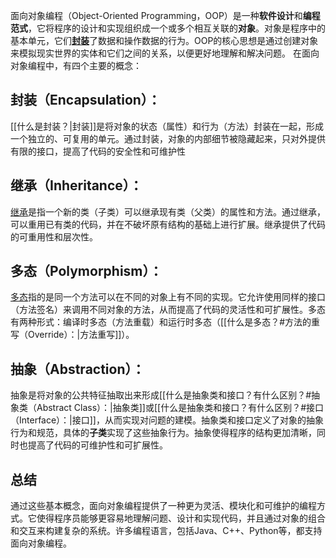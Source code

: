 面向对象编程（Object-Oriented Programming，OOP）是一种**软件设计**和**编程范式**，它将程序的设计和实现组织成一个或多个相互关联的**对象**。对象是程序中的基本单元，它们[**封装**](##封装（Encapsulation）：)了数据和操作数据的行为。OOP的核心思想是通过创建对象来模拟现实世界的实体和它们之间的关系，以便更好地理解和解决问题。
在面向对象编程中，有四个主要的概念：
## 封装（Encapsulation）：
[[什么是封装？|封装]]是将对象的状态（属性）和行为（方法）封装在一起，形成一个独立的、可复用的单元。通过封装，对象的内部细节被隐藏起来，只对外提供有限的接口，提高了代码的安全性和可维护性
## 继承（Inheritance）：
[继承](什么是继承？.md)是指一个新的类（子类）可以继承现有类（父类）的属性和方法。通过继承，可以重用已有类的代码，并在不破坏原有结构的基础上进行扩展。继承提供了代码的可重用性和层次性。
## 多态（Polymorphism）：
[多态](什么是多态？.md)指的是同一个方法可以在不同的对象上有不同的实现。它允许使用同样的接口（方法签名）来调用不同对象的方法，从而提高了代码的灵活性和可扩展性。多态有两种形式：编译时多态（方法重载）和运行时多态（[[什么是多态？#方法的重写（Override）：|方法重写]]）。
## 抽象（Abstraction）：
抽象是将对象的公共特征抽取出来形成[[什么是抽象类和接口？有什么区别？#抽象类（Abstract Class）：|抽象类]]或[[什么是抽象类和接口？有什么区别？#接口（Interface）：|接口]]，从而实现对问题的建模。抽象类和接口定义了对象的抽象行为和规范，具体的**子类**实现了这些抽象行为。抽象使得程序的结构更加清晰，同时也提高了代码的可维护性和可扩展性。
## 总结
通过这些基本概念，面向对象编程提供了一种更为灵活、模块化和可维护的编程方式。它使得程序员能够更容易地理解问题、设计和实现代码，并且通过对象的组合和交互来构建复杂的系统。许多编程语言，包括Java、C++、Python等，都支持面向对象编程。
